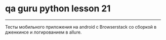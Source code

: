 # qa guru python lesson 21

-----

Тесты мобильного приложения на android с Browserstack cо сборкой в дженкинсе и  логированием в allure.